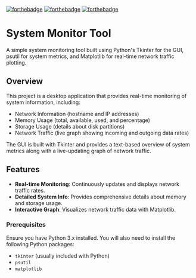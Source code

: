 [![forthebadge](https://forthebadge.com/images/badges/made-with-python.svg)](https://forthebadge.com) [![forthebadge](https://forthebadge.com/images/badges/code-written-by-chatgpt-ai-ftw.svg)](https://forthebadge.com) [![forthebadge](https://forthebadge.com/images/badges/built-with-love.svg)](https://forthebadge.com)

# System Monitor Tool

A simple system monitoring tool built using Python's Tkinter for the GUI, psutil for system metrics, and Matplotlib for real-time network traffic plotting.

## Overview

This project is a desktop application that provides real-time monitoring of system information, including:

- Network Information (hostname and IP addresses)
- Memory Usage (total, available, used, and percentage)
- Storage Usage (details about disk partitions)
- Network Traffic (live graph showing incoming and outgoing data rates)

The GUI is built with Tkinter and provides a text-based overview of system metrics along with a live-updating graph of network traffic.

## Features

- **Real-time Monitoring**: Continuously updates and displays network traffic rates.
- **Detailed System Info**: Provides comprehensive details about memory and storage usage.
- **Interactive Graph**: Visualizes network traffic data with Matplotlib.

### Prerequisites

Ensure you have Python 3.x installed. You will also need to install the following Python packages:

- `tkinter` (usually included with Python)
- `psutil`
- `matplotlib`
